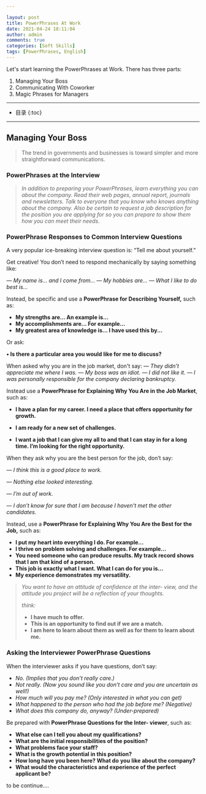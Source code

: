 ```yaml
---

layout: post
title: PowerPhrases At Work
date: 2021-04-24 18:11:04
author: admin
comments: true
categories: [Soft Skills]
tags: [PowerPhrases, English]
---
```


Let's start learning the PowerPhrases at Work. There has three parts:

1. Managing Your Boss
2. Communicating With Coworker
3. Magic Phrases for Managers

   

<!-- more -->

---

* 目录
{:toc}
---

## Managing Your Boss

> The trend in governments and businesses is toward simpler and more straightforward communications.

### PowerPhrases at the Interview

>  *In addition to preparing your PowerPhrases, learn everything you can about the company. Read their web pages, annual report, journals and newsletters. Talk to everyone that you know who knows anything about the company. Also be certain to request a job description for the position you are applying for so you can prepare to show them how you can meet their needs.*

### PowerPhrase Responses to Common Interview Questions

A very popular ice-breaking interview question is: “Tell me about yourself.”

Get creative! You don’t need to respond mechanically by saying something like:

*— My name is... and I come from... 
— My hobbies are...
— What I like to do best is...*

Instead, be specific and use a **PowerPhrase for Describing Yourself,** such as:

- **My strengths are... An example is...**
- **My accomplishments are... For example...**
- **My greatest area of knowledge is... I have used this by...**

Or ask:

**• Is there a particular area you would like for me to discuss?**

When asked why you are in the job market, don't say:
*—  They didn’t appreciate me where I was.*
*—  My boss was an idiot.*
*—  I did not like it.*
*—  I was personally responsible for the company declaring bankruptcy.*

Instead use a **PowerPhrase for Explaining Why You Are in the Job Market**, such as:

- **I have a plan for my career. I need a place that offers opportunity for growth.**

- **I am ready for a new set of challenges.**

- **I want a job that I can give my all to and that I can stay in for a long time. I’m looking for the right opportunity.**

When they ask why you are the best person for the job, don’t say:

*—  I think this is a good place to work.*

*—  Nothing else looked interesting.*

*—  I’m out of work.*

*—  I don’t know for sure that I am because I haven’t met the other candidates.*

Instead, use a **PowerPhrase for Explaining Why You Are the Best for the Job,** such as:

- **I put my heart into everything I do. For example...**
- **I thrive on problem solving and challenges. For example...**
- **You need someone who can produce results. My track record shows that I am that kind of a person.**
- **This job is exactly what I want. What I can do for you is...**
- **My experience demonstrates my versatility.**

> *You want to have an attitude of confidence at the inter- view, and the attitude you project will be a reflection of your thoughts.*
>
> *think:*
>
> - **I have much to offer.**
> - **This is an opportunity to find out if we are a match.**
> - **I am here to learn about them as well as for them to learn about me.**

### Asking the Interviewer PowerPhrase Questions

When the interviewer asks if you have questions, don’t say:

- *No. (Implies that you don’t really care.)*
- *Not really. (Now you sound like you don’t care and you are uncertain as well!)*
- *How much will you pay me? (Only interested in what you can get)*
- *What happened to the person who had the job before me? (Negative)*
- *What does this company do, anyway? (Under-prepared)*

Be prepared with **PowerPhrase Questions for the Inter- viewer**, such as:

- **What else can I tell you about my qualifications?**
- **What are the initial responsibilities of the position?**
- **What problems face your staff?**
- **What is the growth potential in this position?**
- **How long have you been here? What do** **you** **like about the company?**
- **What would the characteristics and experience of the perfect applicant be?**








to be continue....